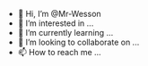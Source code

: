 - 👋 Hi, I’m @Mr-Wesson
- 👀 I’m interested in ...
- 🌱 I’m currently learning ...
- 💞️ I’m looking to collaborate on ...
- 📫 How to reach me ...

<!---
Mr-Wesson/Mr-Wesson is a ✨ special ✨ repository because its `README.md` (this file) appears on your GitHub profile.
You can click the Preview link to take a look at your changes.
--->
